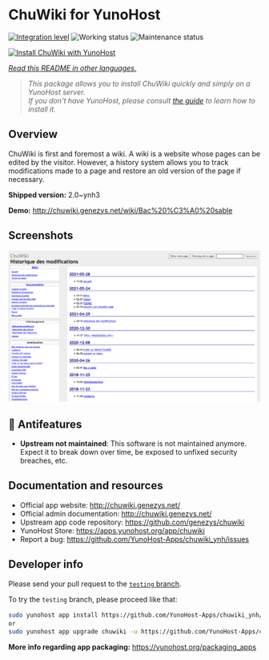 <!--
N.B.: This README was automatically generated by <https://github.com/YunoHost/apps/tree/master/tools/readme_generator>
It shall NOT be edited by hand.
-->

# ChuWiki for YunoHost

[![Integration level](https://dash.yunohost.org/integration/chuwiki.svg)](https://dash.yunohost.org/appci/app/chuwiki) ![Working status](https://ci-apps.yunohost.org/ci/badges/chuwiki.status.svg) ![Maintenance status](https://ci-apps.yunohost.org/ci/badges/chuwiki.maintain.svg)

[![Install ChuWiki with YunoHost](https://install-app.yunohost.org/install-with-yunohost.svg)](https://install-app.yunohost.org/?app=chuwiki)

*[Read this README in other languages.](./ALL_README.md)*

> *This package allows you to install ChuWiki quickly and simply on a YunoHost server.*  
> *If you don't have YunoHost, please consult [the guide](https://yunohost.org/install) to learn how to install it.*

## Overview

ChuWiki is first and foremost a wiki. A wiki is a website whose pages can be edited by the visitor. However, a history system allows you to track modifications made to a page and restore an old version of the page if necessary.

**Shipped version:** 2.0~ynh3

**Demo:** <http://chuwiki.genezys.net/wiki/Bac%20%C3%A0%20sable>

## Screenshots

![Screenshot of ChuWiki](./doc/screenshots/screenshot.png)

## :red_circle: Antifeatures

- **Upstream not maintained**: This software is not maintained anymore. Expect it to break down over time, be exposed to unfixed security breaches, etc.

## Documentation and resources

- Official app website: <http://chuwiki.genezys.net/>
- Official admin documentation: <http://chuwiki.genezys.net/>
- Upstream app code repository: <https://github.com/genezys/chuwiki>
- YunoHost Store: <https://apps.yunohost.org/app/chuwiki>
- Report a bug: <https://github.com/YunoHost-Apps/chuwiki_ynh/issues>

## Developer info

Please send your pull request to the [`testing` branch](https://github.com/YunoHost-Apps/chuwiki_ynh/tree/testing).

To try the `testing` branch, please proceed like that:

```bash
sudo yunohost app install https://github.com/YunoHost-Apps/chuwiki_ynh/tree/testing --debug
or
sudo yunohost app upgrade chuwiki -u https://github.com/YunoHost-Apps/chuwiki_ynh/tree/testing --debug
```

**More info regarding app packaging:** <https://yunohost.org/packaging_apps>
